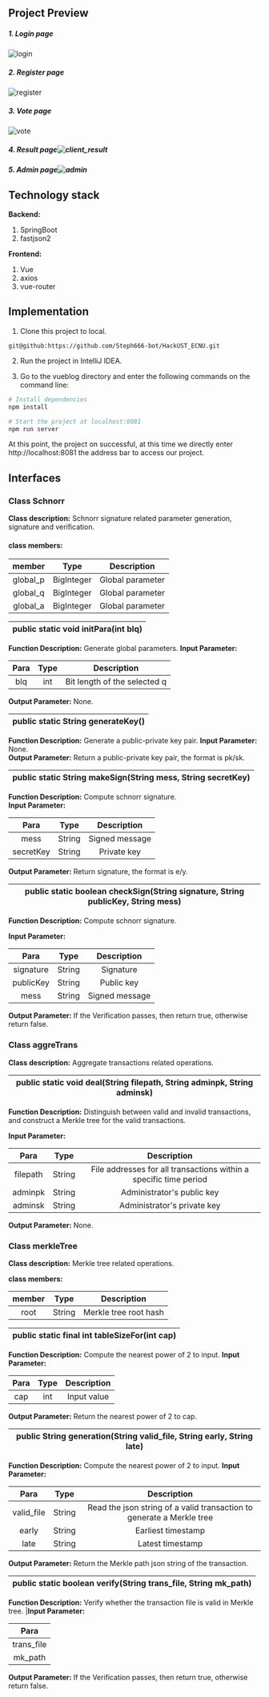 ## Project Preview

##### 1. Login page

![login](C:\Users\stephana\Documents\黑客松\运行图\login.png)

##### 2. Register page

![register](C:\Users\stephana\Documents\黑客松\运行图\register.png)

##### 3. Vote page

![vote](C:\Users\stephana\Documents\黑客松\运行图\vote.png)

##### 4. Result page![client_result](C:\Users\stephana\Documents\黑客松\运行图\client_result.png)

##### 5. Admin page![admin](C:\Users\stephana\Documents\黑客松\运行图\admin.png)

## Technology stack

**Backend:**

1. SpringBoot
2. fastjson2

**Frontend:**

1. Vue
2. axios
3. vue-router



## Implementation

1. Clone this project to local. 

```git
git@github:https://github.com/Steph666-bot/HackUST_ECNU.git
```

2. Run the project in IntelliJ IDEA. 

3. Go to the vueblog directory and enter the following commands on the command line:

```bash
# Install dependencies
npm install

# Start the project at localhost:8081
npm run server
```

At this point, the project on successful, at this time we directly enter http://localhost:8081 the address bar to access our project. 

## Interfaces

### Class Schnorr

**Class description:** Schnorr signature related parameter generation, signature and verification.

#### class members:

|  member  |    Type    |   Description    |
| :------: | :--------: | :--------------: |
| global_p | BigInteger | Global parameter |
| global_q | BigInteger | Global parameter |
| global_a | BigInteger | Global parameter |


| public static void initPara(int blq) |
| ------------------------------------ |

**Function Description:** Generate global parameters. 
**Input Parameter:**                                  

| Para | Type |         Description          |
| :--: | :--: | :--------------------------: |
| blq  | int  | Bit length of the selected q |

**Output Parameter:** None.                           

| public static String generateKey() |
| ---------------------------------- |

**Function Description:** Generate a public-private key pair. 
 **Input Parameter:** None.                                   
 **Output Parameter:** Return a public-private key pair, the format is pk/sk. 

| public static String makeSign(String mess, String secretKey) |
| ------------------------------------------------------------ |

**Function Description:** Compute schnorr signature.         
**Input Parameter:**                                         

|   Para    |  Type  |  Description   |
| :-------: | :----: | :------------: |
|   mess    | String | Signed message |
| secretKey | String |  Private key   |

**Output Parameter:** Return signature, the format is e/y.   



| public static boolean checkSign(String signature, String publicKey, String mess) |
| ------------------------------------------------------------ |

**Function Description:** Compute schnorr signature.         

**Input Parameter:**

|   Para    |  Type  |  Description   |
| :-------: | :----: | :------------: |
| signature | String |   Signature    |
| publicKey | String |   Public key   |
|   mess    | String | Signed message |

**Output Parameter:** If the Verification passes, then return true, otherwise return false. 

### Class aggreTrans

**Class description:** Aggregate transactions related operations.

| public static void deal(String filepath, String adminpk, String adminsk) |
| ------------------------------------------------------------ |

**Function Description:** Distinguish between valid and invalid transactions, and construct a Merkle tree for the valid transactions. 

 **Input Parameter:**                                         

|   Para   |  Type  |                         Description                          |
| :------: | :----: | :----------------------------------------------------------: |
| filepath | String | File addresses for all transactions within a specific time period |
| adminpk  | String |                  Administrator's public key                  |
| adminsk  | String |                 Administrator's private key                  |

**Output Parameter:** None.                                  

### Class merkleTree

**Class description:** Merkle tree related operations.


**class members:**

| member |  Type  |      Description      |
| :----: | :----: | :-------------------: |
|  root  | String | Merkle tree root hash |



| public static final int tableSizeFor(int cap) |
| --------------------------------------------- |

 **Function Description:** Compute the nearest power of 2 to input. 
 **Input Parameter:**                                         

| Para | Type | Description |
| :--: | :--: | :---------: |
| cap  | int  | Input value |

 **Output Parameter:** Return the nearest power of 2 to cap.  

| public String generation(String valid_file, String early, String late) |
| ------------------------------------------------------------ |

 **Function Description:** Compute the nearest power of 2 to input. 
 **Input Parameter:**                                         

|    Para    |  Type  |                         Description                          |
| :--------: | :----: | :----------------------------------------------------------: |
| valid_file | String | Read the json string of a valid transaction to generate a Merkle tree |
|   early    | String |                      Earliest timestamp                      |
|    late    | String |                       Latest timestamp                       |

 **Output Parameter:** Return the Merkle path json string of the transaction. 



| public static boolean verify(String trans_file, String mk_path) |
| ------------------------------------------------------------ |

 **Function Description:** Verify whether the transaction file is valid in Merkle tree. 
|**Input Parameter:**                                         

|    Para    |
| :--------: |
| trans_file |
|  mk_path   |

**Output Parameter:** If the Verification passes, then return true, otherwise return false. 

